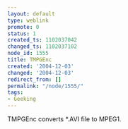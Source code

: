 ```yaml
---
layout: default
type: weblink
promote: 0
status: 1
created_ts: 1102037042
changed_ts: 1102037102
node_id: 1555
title: TMPGEnc
created: '2004-12-03'
changed: '2004-12-03'
redirect_from: []
permalink: "/node/1555/"
tags:
- Geeking
---
```

TMPGEnc converts *.AVI file to MPEG1.
